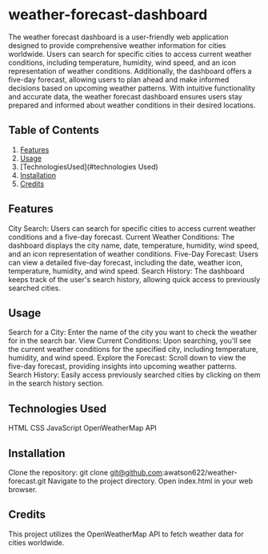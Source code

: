 # weather-forecast-dashboard

The weather forecast dashboard is a user-friendly web application designed to provide comprehensive weather information for cities worldwide. Users can search for specific cities to access current weather conditions, including temperature, humidity, wind speed, and an icon representation of weather conditions. Additionally, the dashboard offers a five-day forecast, allowing users to plan ahead and make informed decisions based on upcoming weather patterns. With intuitive functionality and accurate data, the weather forecast dashboard ensures users stay prepared and informed about weather conditions in their desired locations.

## Table of Contents

1. [Features](#features)
2. [Usage](#usage)
3. [TechnologiesUsed](#technologies Used)
4. [Installation](#installation)
5. [Credits](#credits)

## Features
City Search: Users can search for specific cities to access current weather conditions and a five-day forecast.
Current Weather Conditions: The dashboard displays the city name, date, temperature, humidity, wind speed, and an icon representation of weather conditions.
Five-Day Forecast: Users can view a detailed five-day forecast, including the date, weather icon, temperature, humidity, and wind speed.
Search History: The dashboard keeps track of the user's search history, allowing quick access to previously searched cities.

## Usage
Search for a City: Enter the name of the city you want to check the weather for in the search bar.
View Current Conditions: Upon searching, you'll see the current weather conditions for the specified city, including temperature, humidity, and wind speed.
Explore the Forecast: Scroll down to view the five-day forecast, providing insights into upcoming weather patterns.
Search History: Easily access previously searched cities by clicking on them in the search history section.

## Technologies Used
HTML
CSS
JavaScript
OpenWeatherMap API

## Installation
Clone the repository: git clone git@github.com:awatson622/weather-forecast.git
Navigate to the project directory.
Open index.html in your web browser.

## Credits
This project utilizes the OpenWeatherMap API to fetch weather data for cities worldwide.
